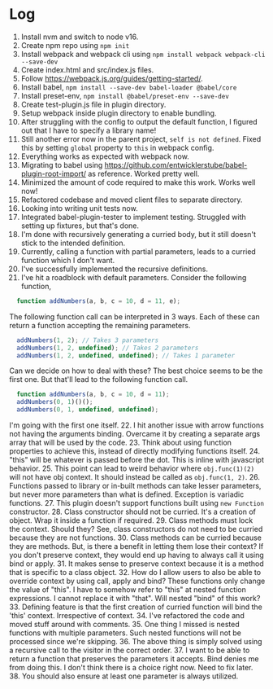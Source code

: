 # Log

1. Install nvm and switch to node v16.
2. Create npm repo using `npm init`
3. Install webpack and webpack cli using `npm install webpack webpack-cli --save-dev`
4. Create index.html and src/index.js files.
5. Follow https://webpack.js.org/guides/getting-started/.
6. Install babel, `npm install --save-dev babel-loader @babel/core`
7. Install preset-env, `npm install @babel/preset-env --save-dev`
8. Create test-plugin.js file in plugin directory.
9. Setup webpack inside plugin directory to enable bundling.
10. After struggling with the config to output the default function, I figured out that I have to specify a library name!
11. Still another error now in the parent project, `self is not defined`. Fixed this by setting `global` property to `this` in webpack config.
12. Everything works as expected with webpack now.
13. Migrating to babel using https://github.com/entwicklerstube/babel-plugin-root-import/ as reference. Worked pretty well.
14. Minimized the amount of code required to make this work. Works well now!
15. Refactored codebase and moved client files to separate directory.
16. Looking into writing unit tests now.
17. Integrated babel-plugin-tester to implement testing. Struggled with setting up fixtures, but that's done.
18. I'm done with recursively generating a curried body, but it still doesn't stick to the intended definition.
19. Currently, calling a function with partial parameters, leads to a curried function which I don't want.
20. I've successfully implemented the recursive definitions.
21. I've hit a roadblock with default parameters. Consider the following function,
```js
  function addNumbers(a, b, c = 10, d = 11, e);
```
The following function call can be interpreted in 3 ways. Each of these can return a function accepting the remaining parameters.
```js
  addNumbers(1, 2); // Takes 3 parameters
  addNumbers(1, 2, undefined); // Takes 2 parameters
  addNumbers(1, 2, undefined, undefined); // Takes 1 parameter
```
Can we decide on how to deal with these? The best choice seems to be the first one. But that'll lead to the following function call.
```js
  function addNumbers(a, b, c = 10, d = 11);
  addNumbers(0, 1)()();
  addNumbers(0, 1, undefined, undefined);
```
I'm going with the first one itself.
22. I hit another issue with arrow functions not having the arguments binding. Overcame it by creating a separate args array that will be used by the code.
23. Think about using function properties to achieve this, instead of directly modifying functions itself.
24. "this" will be whatever is passed before the dot. This is inline with javascript behavior.
25. This point can lead to weird behavior where `obj.func(1)(2)` will not have obj context. It should instead be called as `obj.func(1, 2)`.
26. Functions passed to library or in-built methods can take lesser parameters, but never more parameters than what is defined. Exception is variadic functions.
27. This plugin doesn't support functions built using `new Function` constructor.
28. Class constructor should not be curried. It's a creation of object. Wrap it inside a function if required.
29. Class methods must lock the context. Should they? See, class constructors do not need to be curried because they are not functions.
30. Class methods can be curried because they are methods. But, is there a benefit in letting them lose their context?
  If you don't preserve context, they would end up having to always call it using bind or apply.
31. It makes sense to preserve context because it is a method that is specific to a class object.
32. How do I allow users to also be able to override context by using call, apply and bind? These functions only
  change the value of "this". I have to somehow refer to "this" at nested function expressions. I cannot replace
  it with "that". Will nested "bind" of this work? 
33. Defining feature is that the first creation of curried function will bind the 'this' context. Irrespective of context.
34. I've refactored the code and moved stuff around with comments.
35. One thing I missed is nested functions with multiple parameters. Such nested functions will not be processed since we're skipping.
36. The above thing is simply solved using a recursive call to the visitor in the correct order.
37. I want to be able to return a function that preserves the parameters it accepts. Bind denies me from doing this. I don't think there is a choice right now. Need to fix later.
38. You should also ensure at least one parameter is always utilized.